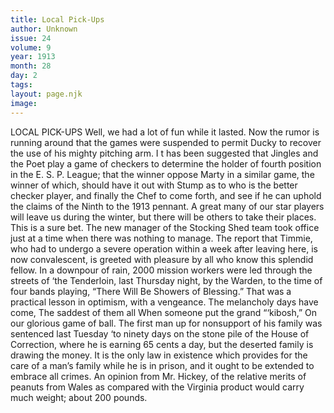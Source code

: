 ```yaml
---
title: Local Pick-Ups
author: Unknown
issue: 24
volume: 9
year: 1913
month: 28
day: 2
tags:
layout: page.njk
image:
---
```

LOCAL PICK-UPS    Well, we had a lot of fun while it lasted.    Now the rumor is running around that the games were suspended to permit Ducky to recover the use of his mighty pitching arm. I   t has been suggested that Jingles and the Poet play a game of checkers to determine the holder of fourth position in the E. S. P. League; that the winner oppose Marty in a similar game, the winner of which, should have it out with Stump as to who is the better checker player, and finally the Chef to come forth, and see if he can uphold the claims of the Ninth to the 1913 pennant.    A great many of our star players will leave us during the winter, but there will be others to take their places. This is a sure bet.    The new manager of the Stocking Shed team took office just at a time when there was nothing to manage.    The report that Timmie, who had to undergo a severe operation within a week after leaving here, is now convalescent, is greeted with pleasure by all who know this splendid fellow.    In a downpour of rain, 2000 mission workers were led through the streets of ‘the Tenderloin, last Thursday night, by the Warden, to the time of four bands playing, “There Will Be Showers of Blessing.” That was a practical lesson in optimism, with a vengeance.       The melancholy days have come,    The saddest of them all    When someone put the grand “‘kibosh,”    On our glorious game of ball.       The first man up for nonsupport of his family was sentenced last Tuesday ‘to ninety days on the stone pile of the House of Correction, where he is earning 65 cents a day, but the deserted family is drawing the money. It is the only law in existence which provides for the care of a man’s family while he is in prison, and it ought to be extended to embrace all crimes.       An opinion from Mr. Hickey, of the relative merits of peanuts from Wales as compared with the Virginia product would carry much weight; about 200 pounds.    




